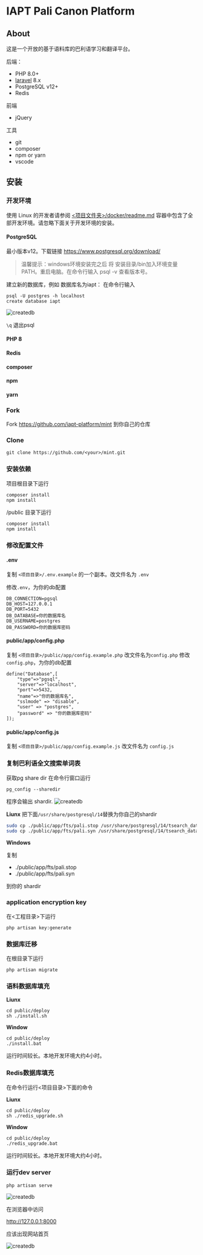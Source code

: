 # IAPT Pali Canon Platform

## About

这是一个开放的基于语料库的巴利语学习和翻译平台。

后端：
- PHP 8.0+
- [laravel](https://laravel.com/docs) 8.x
- PostgreSQL v12+
- Redis

前端
- jQuery

工具
- git
- composer
- npm or yarn
- vscode

## 安装

### 开发环境

使用 Linux 的开发者请参阅 [<项目文件夹>/docker/readme.md](docker/readme.md) 容器中包含了全部开发环境。请忽略下面关于开发环境的安装。

#### PostgreSQL

最小版本v12。下载链接
https://www.postgresql.org/download/

>温馨提示：windows环境安装完之后 将 安装目录/bin加入环境变量 PATH。重启电脑。在命令行输入 psql -v 查看版本号。

建立新的数据库，例如 数据库名为iapt：
在命令行输入
```
psql -U postgres -h localhost
create database iapt
```

![createdb](public/documents/imgs/createdb.jpg)

`\q` 退出psql

#### PHP 8

#### Redis

#### composer

#### npm

#### yarn


### Fork

Fork https://github.com/iapt-platform/mint 到你自己的仓库

### Clone

```
git clone https://github.com/<your>/mint.git

```

### 安装依赖

项目根目录下运行

```
composer install
npm install
```

/public 目录下运行

```
composer install
npm install
```


### 修改配置文件

#### .env

复制 `<项目目录>/.env.example` 的一个副本。改文件名为 `.env`

修改`.env`，为你的db配置
```
DB_CONNECTION=pgsql
DB_HOST=127.0.0.1
DB_PORT=5432
DB_DATABASE=你的数据库名
DB_USERNAME=postgres
DB_PASSWORD=你的数据库密码
```

#### public/app/config.php

复制 `<项目目录>/public/app/config.example.php` 改文件名为`config.php`
修改`config.php`，为你的db配置
```
define("Database",[
	"type"=>"pgsql",
	"server"=>"localhost",
	"port"=>5432,
	"name"=>"你的数据库名",
	"sslmode" => "disable",
	"user" => "postgres",
	"password" => "你的数据库密码"
]);
```

#### public/app/config.js

复制 `<项目目录>/public/app/config.example.js` 改文件名为 `config.js`



### 复制巴利语全文搜索单词表

获取pg share dir
在命令行窗口运行
```
pg_config --sharedir
```
程序会输出 shardir.
![createdb](public/documents/imgs/pg-sharedir.png)

**Liunx**
把下面`/usr/share/postgresql/14`替换为你自己的shardir
```bash
sudo cp ./public/app/fts/pali.stop /usr/share/postgresql/14/tsearch_data/
sudo cp ./public/app/fts/pali.syn /usr/share/postgresql/14/tsearch_data/
```
**Windows**

复制
- ./public/app/fts/pali.stop
- ./public/app/fts/pali.syn

到你的 shardir


### application encryption key

在<工程目录>下运行
```dash
php artisan key:generate
```

### 数据库迁移

在根目录下运行

```dash
php artisan migrate
```

### 语料数据库填充

**Liunx**
```dash
cd public/deploy
sh ./install.sh
```

**Window**
```dash
cd public/deploy
./install.bat
```
运行时间较长。本地开发环境大约4小时。

### Redis数据库填充

在命令行运行<项目目录>下面的命令

**Liunx**
```dash
cd public/deploy
sh ./redis_upgrade.sh
```

**Window**
```dash
cd public/deploy
./redis_upgrade.bat
```
运行时间较长。本地开发环境大约4小时。



### 运行dev server

```dash
php artisan serve
```
![createdb](public/documents/imgs/artisan-serve.png)

在浏览器中访问

http://127.0.0.1:8000

应该出现网站首页

![createdb](public/documents/imgs/home.jpg)

